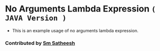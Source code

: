# No Arguments Lambda Expression `( JAVA Version )`

* This is an example usage of no arguments lambda expression.

### Contributed by [Sm Satheesh](https://github.com/smsatheesh) 
